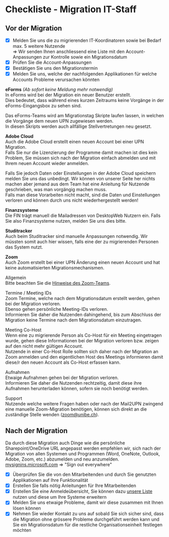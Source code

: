 # Checkliste - Migration IT-Staff

## Vor der Migration

- [x] Melden Sie uns die zu migrierenden IT-Koordinatoren sowie bei Bedarf max. 5 weitere Nutzende  
=> Wir senden Ihnen anschliessend eine Liste mit den Account-Anpassungen zur Kontrolle sowie ein Migrationsdatum
- [x] Prüfen Sie die Account-Anpassungen
- [x] Bestätigen Sie uns den Migrationstermin
- [x] Melden Sie uns, welche der nachfolgenden Applikationen für welche Accounts Probleme verursachen könnten

**eForms** *(Ab sofort keine Meldung mehr notwendig)*  
In eForms wird bei der Migration ein neuer Benutzer erstellt.  
Dies bedeutet, dass während eines kurzen Zeitraums keine Vorgänge in der eForms-Eingangsbox zu sehen sind.  

Das eForms-Teams wird am Migrationstag Skripte laufen lassen, in welchen die Vorgänge dem neuen UPN zugewiesen werden.  
In diesen Skripts werden auch allfällige Stellvertretungen neu gesetzt.  

**Adobe Cloud**  
Auch die Adobe Cloud erstellt einen neuen Account bei einer UPN Migration.  
Falls Sie nur die Lizenzierung der Programme damit machen ist dies kein Problem, Sie müssen sich nach der Migration einfach abmelden und mit Ihrem neuen Account wieder anmelden.  

Falls Sie jedoch Daten oder Einstellungen in der Adobe Cloud speichern melden Sie uns das unbedingt. Wir können von unserer Seite her nichts machen aber jemand aus dem Team hat eine Anleitung für Nutzende geschrieben, was man vorgängig machen muss.  
Falls man diese Vorarbeiten nicht macht, sind die Daten und Einstellungen verloren und können durch uns nicht wiederhergestellt werden!

**Finanzsysteme**  
Die FIN trägt manuell die Mailadressen von DesktopWeb Nutzern ein. Falls Sie also Finanzsysteme nutzen, melden Sie uns dies bitte.

**Studitracker**  
Auch beim Studitracker sind manuelle Anpassungen notwendig. Wir müssten somit auch hier wissen, falls eine der zu migrierenden Personen das System nutzt.

**Zoom**  
Auch Zoom erstellt bei einer UPN Änderung einen neuen Account und hat keine automatisierten Migrationsmechanismen.  

Allgemein  
Bitte beachten Sie die [Hinweise des Zoom-Teams](https://edit.cms.unibe.ch/unibe/portal/content/studium/werkzeuge_und_arbeitshilfen/fuer_lehrende/e_kollaboration/sich_online_treffen/zoom_meetings/index_ger.html#e1052294).

Termine / Meeting IDs  
Zoom Termine, welche nach dem Migrationsdatum erstellt werden, gehen bei der Migration verloren.  
Ebenso gehen persönliche Meeting-IDs verloren.  
Informieren Sie daher die Nutzenden dahingehend, bis zum Abschluss der Migration keine Termine nach dem Migrationsdatum einzutragen.  

Meeting Co-Host  
Wenn eine zu migrierende Person als Co-Host für ein Meeting eingetragen wurde, gehen diese Informationen bei der Migration verloren bzw. zeigen auf den nicht mehr gültigen Account.  
Nutzende in einer Co-Host Rolle sollten sich daher nach der Migration an Zoom anmelden und den eigentlichen Host des Meetings informieren damit diese/r den neuen Account als Co-Host erfassen kann.  

Aufnahmen  
Etwaige Aufnahmen gehen bei der Migration verloren.  
Informieren Sie daher die Nutzenden rechtzeitig, damit diese ihre Aufnahmen herunterladen können, sofern sie noch benötigt werden.

Support  
Nutzende welche weitere Fragen haben oder nach der Mail2UPN zwingend eine manuelle Zoom-Migration benötigen, können sich direkt an die zuständige Stelle wenden (zoom@unibe.ch).

## Nach der Migration

Da durch diese Migration auch Dinge wie die persönliche Sharepoint/OneDrive URL angepasst werden empfehlen wir, sich nach der Migration von allen Systemen und Programmen (Word, OneNote, Outlook, Adobe, Zoom, etc.) abzumelden und neu anzumelden.  
[mysignins.microsoft.com](https://mysignins.microsoft.com/security-info) => "Sign out everywhere"

- [x] Überprüfen Sie die von den Mitarbeitenden und durch Sie genutzten Applikationen auf Ihre Funktionalität
- [x] Erstellen Sie falls nötig Anleitungen für Ihre Mitarbeitenden
- [x] Erstellen Sie eine Anmeldeübersicht, Sie können dazu [unsere Liste](../tutorials/tutorials-logins.md) nutzen und diese um Ihre Systeme erweitern
- [x] Melden Sie uns etwaige Probleme, damit wir diese zusammen mit Ihnen lösen können
- [x] Nehmen Sie wieder Kontakt zu uns auf sobald Sie sich sicher sind, dass die Migration ohne grössere Probleme durchgeführt werden kann und Sie ein Migrationsdatum für die restliche Organisationseinheit festlegen möchten